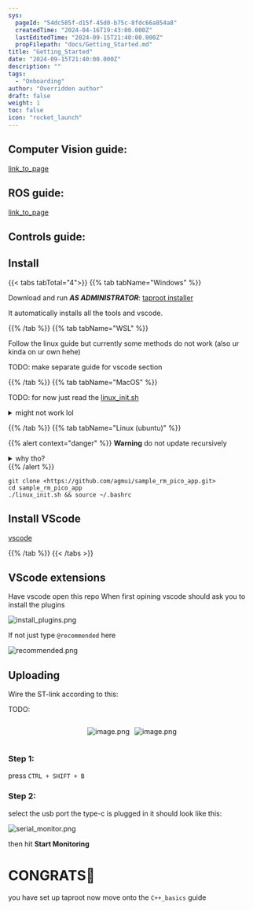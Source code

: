 ```yaml
---
sys:
  pageId: "54dc585f-d15f-45d0-b75c-8fdc66a854a8"
  createdTime: "2024-04-16T19:43:00.000Z"
  lastEditedTime: "2024-09-15T21:40:00.000Z"
  propFilepath: "docs/Getting_Started.md"
title: "Getting_Started"
date: "2024-09-15T21:40:00.000Z"
description: ""
tags:
  - "Onboarding"
author: "Overridden author"
draft: false
weight: 1
toc: false
icon: "rocket_launch"
---
```


## Computer Vision guide:

[link_to_page](86d45bc0-388b-4d26-8848-44f255f73d0e)

## ROS guide:

[link_to_page](3c76c1de-ec8f-46d6-8b0a-294005edc2d5)

## Controls guide:

## Install

{{< tabs tabTotal="4">}}
{{% tab tabName="Windows" %}}

Download and run _**AS ADMINISTRATOR**_: [taproot installer](https://github.com/Thornbots/TeachingFreshies/releases/tag/1.0)

It automatically installs all the tools and vscode.

{{% /tab %}}
{{% tab tabName="WSL" %}}

Follow the linux guide but currently some methods do not work (also ur kinda on ur own hehe)

TODO: make separate guide for vscode section

{{% /tab %}}
{{% tab tabName="MacOS" %}}

TODO: for now just read the [linux_init.sh](https://github.com/agmui/sample_rm_pico_app/blob/main/linux_init.sh)

<details>
<summary>might not work lol</summary>

`brew install libusb pkg-config`

Next install: [vscode](https://code.visualstudio.com/Download)

</details>

{{% /tab %}}
{{% tab tabName="Linux (ubuntu)" %}}

{{% alert context="danger" %}}
**Warning** do not update recursively
<details>
<summary>why tho?</summary>
There are some submodules that may go on for a while (like tinyusb) and I highly
recommend you don't need to get them.
If you want to see what submodules I update just look in `linux_init.sh`
</details>
{{% /alert %}}

```shell
git clone <https://github.com/agmui/sample_rm_pico_app.git>
cd sample_rm_pico_app
./linux_init.sh && source ~/.bashrc
```

## Install VScode

[vscode](https://code.visualstudio.com/Download)

{{% /tab %}}
{{< /tabs >}}

## VScode extensions

Have vscode open this repo
When first opining vscode should ask you to install the plugins

![install_plugins.png](https://prod-files-secure.s3.us-west-2.amazonaws.com/d518164a-d88e-44d1-a4ee-3adb3bd8bce0/89bd30f0-1825-4e77-867b-0a41ce370880/install_plugins.png?X-Amz-Algorithm=AWS4-HMAC-SHA256&X-Amz-Content-Sha256=UNSIGNED-PAYLOAD&X-Amz-Credential=ASIAZI2LB4664FY3INUS%2F20250207%2Fus-west-2%2Fs3%2Faws4_request&X-Amz-Date=20250207T170103Z&X-Amz-Expires=3600&X-Amz-Security-Token=IQoJb3JpZ2luX2VjEGAaCXVzLXdlc3QtMiJGMEQCIEmixnrUnlZFix%2Bc8SLmbveL%2FTdb6MrTJ33UAGqEvcMnAiB9ShJoJtY8OIoRE35cDaZ9%2FQmcZZPbTXSi0AP1gVDUdCr%2FAwh5EAAaDDYzNzQyMzE4MzgwNSIMp3TBTxd4pVs2u%2FlqKtwDaRuDwQ1ntxsDVbQtX9x0Mb3fxEjX30JZHKADN7QgiU0FF6Nf45kDIgFvLS7E%2F61OdhXCQmXfpwEeYIKU4gBEvdWTJYH5ZXyk7%2FWv5rqkBSqeKOMpgTYm5lryDJaLLWV6rOVQMZ7u9voCGxiKc2NmoJVLEmAVrqptPuZ9Zh0o9DOwEAo1FAe7TBZ2KWiiUZ1ICY4UMhUr8Hx0yV32ypCoCvv3WuGNP86J%2FkSMx3a6YUpJQTSgB8qoRcVd%2BIhAG%2BSc4Vj6OhoMo6JxxgoJlZqh7HDtepcADnGxmt6heUo3XLbMnA6OnIWJD6LOLI7T2K7dwKgWZtn3NSrZhG5k2iLr7GDzlcJjHTOOlcsmH2Jj3MzLTMvwbjTapbvlx4BJxywuP6s%2BnWnY5hCTIrIDDucNdwEDxKjTNNhuhqHrbLVQtV%2BM99v26bCGlU%2F2cFID1ofDYpqmsrcIQBu4PCKjhag8mYM2khPhjlWihXxZ25MO7BmWeNLqdzNzy5bxuv6WJ1Dn69I%2B7qLc7sm7dfrnJ%2FKJCFeJPIZuqU87f2C89MIR%2F9XiKQ%2F2IUl2W5FCUcZ1F74jUvHWNUS57K%2FTXiof959k53Fd1lJ5Thg7KCKP%2BXC9yqgn83LB2IE2HyxwPlYwxeGYvQY6pgFH7yKgsf7tvECyVXCMGVbPVTiQ5YWI2pCkmESdkYvYto0Zfdqnaw%2FaP02MRNc4gr4Jqh1Ip0v25DUB3Iipvoy0EkxEyLF0cTN4JJy1mbZfDDGvFUdpXuR5LWbxHFqFINAxMOtazx2I4R7cZ0M2hiBxFbU5g4pHp7s5l56IGikbj48uIQUg2IpK%2BaI4vksLs66fJTpTLGEBBtLuibhi2ittl%2B%2BzL9Re&X-Amz-Signature=11afa0b78ce15c4f040da21682242f6d5055c5c4d298824c20050a37a35fb346&X-Amz-SignedHeaders=host&x-id=GetObject)

If not just type `@recommended` here  

![recommended.png](https://prod-files-secure.s3.us-west-2.amazonaws.com/d518164a-d88e-44d1-a4ee-3adb3bd8bce0/61e661e9-5d85-4dfc-be0d-8d2097a5e793/recommended.png?X-Amz-Algorithm=AWS4-HMAC-SHA256&X-Amz-Content-Sha256=UNSIGNED-PAYLOAD&X-Amz-Credential=ASIAZI2LB4664FY3INUS%2F20250207%2Fus-west-2%2Fs3%2Faws4_request&X-Amz-Date=20250207T170103Z&X-Amz-Expires=3600&X-Amz-Security-Token=IQoJb3JpZ2luX2VjEGAaCXVzLXdlc3QtMiJGMEQCIEmixnrUnlZFix%2Bc8SLmbveL%2FTdb6MrTJ33UAGqEvcMnAiB9ShJoJtY8OIoRE35cDaZ9%2FQmcZZPbTXSi0AP1gVDUdCr%2FAwh5EAAaDDYzNzQyMzE4MzgwNSIMp3TBTxd4pVs2u%2FlqKtwDaRuDwQ1ntxsDVbQtX9x0Mb3fxEjX30JZHKADN7QgiU0FF6Nf45kDIgFvLS7E%2F61OdhXCQmXfpwEeYIKU4gBEvdWTJYH5ZXyk7%2FWv5rqkBSqeKOMpgTYm5lryDJaLLWV6rOVQMZ7u9voCGxiKc2NmoJVLEmAVrqptPuZ9Zh0o9DOwEAo1FAe7TBZ2KWiiUZ1ICY4UMhUr8Hx0yV32ypCoCvv3WuGNP86J%2FkSMx3a6YUpJQTSgB8qoRcVd%2BIhAG%2BSc4Vj6OhoMo6JxxgoJlZqh7HDtepcADnGxmt6heUo3XLbMnA6OnIWJD6LOLI7T2K7dwKgWZtn3NSrZhG5k2iLr7GDzlcJjHTOOlcsmH2Jj3MzLTMvwbjTapbvlx4BJxywuP6s%2BnWnY5hCTIrIDDucNdwEDxKjTNNhuhqHrbLVQtV%2BM99v26bCGlU%2F2cFID1ofDYpqmsrcIQBu4PCKjhag8mYM2khPhjlWihXxZ25MO7BmWeNLqdzNzy5bxuv6WJ1Dn69I%2B7qLc7sm7dfrnJ%2FKJCFeJPIZuqU87f2C89MIR%2F9XiKQ%2F2IUl2W5FCUcZ1F74jUvHWNUS57K%2FTXiof959k53Fd1lJ5Thg7KCKP%2BXC9yqgn83LB2IE2HyxwPlYwxeGYvQY6pgFH7yKgsf7tvECyVXCMGVbPVTiQ5YWI2pCkmESdkYvYto0Zfdqnaw%2FaP02MRNc4gr4Jqh1Ip0v25DUB3Iipvoy0EkxEyLF0cTN4JJy1mbZfDDGvFUdpXuR5LWbxHFqFINAxMOtazx2I4R7cZ0M2hiBxFbU5g4pHp7s5l56IGikbj48uIQUg2IpK%2BaI4vksLs66fJTpTLGEBBtLuibhi2ittl%2B%2BzL9Re&X-Amz-Signature=43250d81edcb87aa243ed1fac3c55ef0d9d8fa5f2a674469a70004473f0a8157&X-Amz-SignedHeaders=host&x-id=GetObject)

## Uploading

Wire the ST-link according to this:

TODO:

<div style="display: flex;flex-direction: row; column-gap:10px; max-width: 630px;justify-content: center;">
<div>

![image.png](https://prod-files-secure.s3.us-west-2.amazonaws.com/d518164a-d88e-44d1-a4ee-3adb3bd8bce0/210ecb78-1116-4d7b-b9b7-2292f66fa2c2/image.png?X-Amz-Algorithm=AWS4-HMAC-SHA256&X-Amz-Content-Sha256=UNSIGNED-PAYLOAD&X-Amz-Credential=ASIAZI2LB466UES4LCGP%2F20250207%2Fus-west-2%2Fs3%2Faws4_request&X-Amz-Date=20250207T170106Z&X-Amz-Expires=3600&X-Amz-Security-Token=IQoJb3JpZ2luX2VjEGAaCXVzLXdlc3QtMiJHMEUCIFupHjtOIP7l2gD4NHzjuFYg7nc6WZv4i9uwSn23Sb7YAiEAxAtBWX1EWW6l44LOkCIrzBE%2F2a5LtyhUeEyJSVMWtQ8q%2FwMIeRAAGgw2Mzc0MjMxODM4MDUiDGPjALF3faaMhD4ydCrcAzdmTfckOUBDMAUGEebVY8eZLap8YuBHRpVL1PyEvWj256fFD%2FLjOWHol7I67ENlQmox9WkTLbMf1IHViwRqq0%2B1v7Xl9iiBcTeKDxviyQYnIHo9WJoiLO2YktqGgmYTN4S%2FMRuBU1fQKzRfv%2Bj3wU5Z6taebXG0RwsxPBO3x31jTO03NUKMJbwZRPd7FofMXJG1kdPdLLy6iFfFrqjAqoaQdtNgOaxHtNbBfnhoqs1ZEAshmfytAHWXQyDvUmvAT50gKbfK6RVNXYhI4RgN888UfYSatc8MSBqSozm6D4nM%2Fd0nlwMEBGD%2F1fBOS7e2yDEMFXAmMShUcx19fP7ASN%2BtsDh7l3yU%2ByH%2BIEKxjunbsG1r3LAShTo8c0xR%2BYxyIYRs3IWem%2FTAl6zogrYno7rXimZy6tSbWLGL%2Finfa6d7cjWeL287NzCB%2FGqZEPoXDd6sH9woAZUolsuQAV2oR2xXfBbyJHaKocvTDp79DFtl2ZrQXlhWJBk1OJ%2BjJkugUkzVslimNN2HyAdVi8d0DQd8UstaSt%2B7BgGep3xwIejbPaMRErC%2Fy0AqZ2NyEsjQ0WpcjQjkNEBmBVIvud7ptJxnCV0uXlx5MwkTvXtwEbfaG5Ep9tY6FIvFj1yiMJLimL0GOqUB5X1X5Jg4SfO1VqSOknyYa%2FrA%2Fvy%2FVo5MSxs2HiMQHw%2F%2FNBcGxvkCCtchffnbnx0MbQ3or5ww%2BS1Y3FQRLqSd%2BKNs%2B6g54JBeiIni4OjrKjQb1ar3BI7kp31ktN2%2FIakoXhB9fQN1UAC7yW6RNLKRkgMpvmk6Susdz2O1zMXb4jdcGvcRCQzyn7uYYl%2B8wcjTach3JwdzWOsGvlMnMttFhMKwF04o&X-Amz-Signature=2bbba1eaafebd1a2ff6eee057b9e4446e93a52adf876930582febc54b3943fa9&X-Amz-SignedHeaders=host&x-id=GetObject)

</div>
<div>

![image.png](https://prod-files-secure.s3.us-west-2.amazonaws.com/d518164a-d88e-44d1-a4ee-3adb3bd8bce0/33a0fd0f-8ca6-4a86-8e09-26e95ded1fff/image.png?X-Amz-Algorithm=AWS4-HMAC-SHA256&X-Amz-Content-Sha256=UNSIGNED-PAYLOAD&X-Amz-Credential=ASIAZI2LB466UBLMOW67%2F20250207%2Fus-west-2%2Fs3%2Faws4_request&X-Amz-Date=20250207T170106Z&X-Amz-Expires=3600&X-Amz-Security-Token=IQoJb3JpZ2luX2VjEGAaCXVzLXdlc3QtMiJHMEUCIGwne3YBmZlQgTh9EDycH9TcMMpGTEz3Yuy2MWHSKavcAiEA%2Fl%2FpteChim2H9iBaT75%2FyWTyINLHO1BQmLa%2BTER7z%2FUq%2FwMIeRAAGgw2Mzc0MjMxODM4MDUiDEgJwPL4ZE2qSFUAECrcAzd2z8tAtAwQ%2Fu9gvG7GiaDarnB0aU5ZIcQIgV%2FkNyrSdwRxuGjgkGuGZhQ%2BGsrlJuA1CmsxjtOD1WsdJUNu1MAhsmqoVL%2B00fvxal2r9SZH7ASxjo%2BJcBZLgAptiz%2BDF%2BvdSG6WNTHnS0AcPRAEfgcyHo4fl5V6ZhxxAoVKYHYCJM%2F8bssRaijYBtTvLJ4Ilsqg0Vy7laXj18IlKvY%2F1Ctatn1w81%2B5D3HOks0%2BJ9ckkYEYWwxUHVlxshZHvIcM9y%2F51cbK09eMLt4INez6KxRpnMdcCM8rHwq2Yr7FY7IzJZKqh9CtHOKlrKuxh6qEvoFkEwDzOQnBqe4c8owBIe3LC8Uu3Wkp42rm8cRCniOaA6H9iNt1x2IJY%2BCevYUSEpScfQYns0%2FmmKxN%2FuydbhXKrpRtz4wHKqDY5q6BGR3bNLmSdeCmJnFy6rpSf36DcDZIB85BaxVuaPRLw%2FxhiaALSAxOtCzKeJmzHILRKYOzdf3MhyC7ooc5p4Nq7O6WIHLSR9Wc1Z00f1w%2FJ5I8sJwB0K0Gz0cukfpsdTNf9wuloBpYkCYco59mzqvkEJtAmV5T%2FpqYT9gETSOUD1zLV3A%2BBIC4hcX%2BJ54Asqe%2BDBsrI2v%2Bwbbqx0i542%2BwMJzhmL0GOqUBrzzsPfMBVmfINF5aIFGDybBIKO1BhJSAR%2BtgaG1BXzT%2FjXpt3RsvDj71lXCiGDJSiY4JL1FIltuqyBZhF%2BsOxsaL5DIXF6bWJfNjIsc0WfVVCpjPkIi689oFiucKx7VcG%2FkejiYOfLUiX2J1gTgx8HA8grmThfWvgaNHIiwjl7Vg3apHWQZdufdrETdh60ZMcC4WQustDoDr%2B2UugJYVWa4vb4v1&X-Amz-Signature=596e0dbfab6631d663d4cf4aee08fe1a79c48df9b9898bcd74ace5b91809589a&X-Amz-SignedHeaders=host&x-id=GetObject)

</div>
</div>

### Step 1:

press `CTRL + SHIFT + B`

### Step 2:

select the usb port the type-c is plugged in it should look like this:

![serial_monitor.png](https://prod-files-secure.s3.us-west-2.amazonaws.com/d518164a-d88e-44d1-a4ee-3adb3bd8bce0/f03f4774-05d4-4393-b6a0-d5efb6d315ab/serial_monitor.png?X-Amz-Algorithm=AWS4-HMAC-SHA256&X-Amz-Content-Sha256=UNSIGNED-PAYLOAD&X-Amz-Credential=ASIAZI2LB4664FY3INUS%2F20250207%2Fus-west-2%2Fs3%2Faws4_request&X-Amz-Date=20250207T170103Z&X-Amz-Expires=3600&X-Amz-Security-Token=IQoJb3JpZ2luX2VjEGAaCXVzLXdlc3QtMiJGMEQCIEmixnrUnlZFix%2Bc8SLmbveL%2FTdb6MrTJ33UAGqEvcMnAiB9ShJoJtY8OIoRE35cDaZ9%2FQmcZZPbTXSi0AP1gVDUdCr%2FAwh5EAAaDDYzNzQyMzE4MzgwNSIMp3TBTxd4pVs2u%2FlqKtwDaRuDwQ1ntxsDVbQtX9x0Mb3fxEjX30JZHKADN7QgiU0FF6Nf45kDIgFvLS7E%2F61OdhXCQmXfpwEeYIKU4gBEvdWTJYH5ZXyk7%2FWv5rqkBSqeKOMpgTYm5lryDJaLLWV6rOVQMZ7u9voCGxiKc2NmoJVLEmAVrqptPuZ9Zh0o9DOwEAo1FAe7TBZ2KWiiUZ1ICY4UMhUr8Hx0yV32ypCoCvv3WuGNP86J%2FkSMx3a6YUpJQTSgB8qoRcVd%2BIhAG%2BSc4Vj6OhoMo6JxxgoJlZqh7HDtepcADnGxmt6heUo3XLbMnA6OnIWJD6LOLI7T2K7dwKgWZtn3NSrZhG5k2iLr7GDzlcJjHTOOlcsmH2Jj3MzLTMvwbjTapbvlx4BJxywuP6s%2BnWnY5hCTIrIDDucNdwEDxKjTNNhuhqHrbLVQtV%2BM99v26bCGlU%2F2cFID1ofDYpqmsrcIQBu4PCKjhag8mYM2khPhjlWihXxZ25MO7BmWeNLqdzNzy5bxuv6WJ1Dn69I%2B7qLc7sm7dfrnJ%2FKJCFeJPIZuqU87f2C89MIR%2F9XiKQ%2F2IUl2W5FCUcZ1F74jUvHWNUS57K%2FTXiof959k53Fd1lJ5Thg7KCKP%2BXC9yqgn83LB2IE2HyxwPlYwxeGYvQY6pgFH7yKgsf7tvECyVXCMGVbPVTiQ5YWI2pCkmESdkYvYto0Zfdqnaw%2FaP02MRNc4gr4Jqh1Ip0v25DUB3Iipvoy0EkxEyLF0cTN4JJy1mbZfDDGvFUdpXuR5LWbxHFqFINAxMOtazx2I4R7cZ0M2hiBxFbU5g4pHp7s5l56IGikbj48uIQUg2IpK%2BaI4vksLs66fJTpTLGEBBtLuibhi2ittl%2B%2BzL9Re&X-Amz-Signature=1bb549cfe88d337679e1b225b531fb6f653553374d61f221602d78df07a4c388&X-Amz-SignedHeaders=host&x-id=GetObject)

then hit **Start Monitoring**

# CONGRATS🎉

you have set up taproot now move onto the `C++_basics` guide
